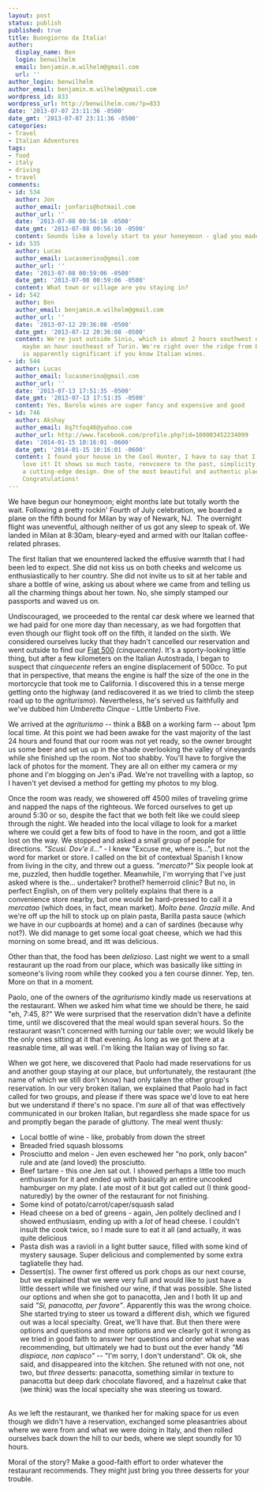 ```yaml
---
layout: post
status: publish
published: true
title: Buongiorno da Italia!
author:
  display_name: Ben
  login: benwilhelm
  email: benjamin.m.wilhelm@gmail.com
  url: ''
author_login: benwilhelm
author_email: benjamin.m.wilhelm@gmail.com
wordpress_id: 833
wordpress_url: http://benwilhelm.com/?p=833
date: '2013-07-07 23:11:36 -0500'
date_gmt: '2013-07-07 23:11:36 -0500'
categories:
- Travel
- Italian Adventures
tags:
- food
- italy
- driving
- travel
comments:
- id: 534
  author: Jon
  author_email: jonfaris@hotmail.com
  author_url: ''
  date: '2013-07-08 00:56:10 -0500'
  date_gmt: '2013-07-08 00:56:10 -0500'
  content: Sounds like a lovely start to your honeymoon - glad you made it there safely.  Enjoy!
- id: 535
  author: Lucas
  author_email: Lucasmerino@gmail.com
  author_url: ''
  date: '2013-07-08 00:59:06 -0500'
  date_gmt: '2013-07-08 00:59:06 -0500'
  content: What town or village are you staying in?
- id: 542
  author: Ben
  author_email: benjamin.m.wilhelm@gmail.com
  author_url: ''
  date: '2013-07-12 20:36:08 -0500'
  date_gmt: '2013-07-12 20:36:08 -0500'
  content: We're just outside Sinio, which is about 2 hours southwest of Milan, and
    maybe an hour southeast of Turin. We're right over the ridge from Barolo, which
    is apparently significant if you know Italian wines.
- id: 544
  author: Lucas
  author_email: lucasmerino@gmail.com
  author_url: ''
  date: '2013-07-13 17:51:35 -0500'
  date_gmt: '2013-07-13 17:51:35 -0500'
  content: Yes, Barolo wines are super fancy and expensive and good
- id: 746
  author: Akshay
  author_email: 8q7tfoq46@yahoo.com
  author_url: http://www.facebook.com/profile.php?id=100003452234099
  date: '2014-01-15 10:16:01 -0600'
  date_gmt: '2014-01-15 10:16:01 -0600'
  content: I found your house in the Cool Hunter, I have to say that I absolutely
    love it! It shows so much taste, renvceere to the past, simplicity, harmony and
    a cutting-edge design. One of the most beautiful and authentic places I've seen!
    Congratulations!
---
```

<p>We have begun our honeymoon; eight months late but totally worth the wait. Following a pretty rockin' Fourth of July celebration, we boarded a plane on the fifth bound for Milan by way of Newark, NJ. &nbsp;The overnight flight was uneventful, although neither of us got any sleep to speak of. We landed in Milan at 8:30am, bleary-eyed and armed with our Italian coffee-related phrases.</p>
<p>The first Italian that we enountered lacked the effusive warmth that I had been led to expect. She did not kiss us on both cheeks and welcome us enthusiastically to her country. She did not invite us to sit at her table and share a bottle of wine, asking us about where we came from and telling us all the charming things about her town. No, she simply stamped our passports and waved us on.</p>
<p>Undiscouraged, we proceeded to the rental car desk where we learned that we had paid for one more day than necessary, as we had forgotten that even though our flight took off on the fifth, it landed on the sixth. We considered ourselves lucky that they hadn't cancelled our reservation and went outside to find our <a href='http://www.google.it/search?q=fiat+500+image' target='blank'>Fiat 500</a> <em>(cinquecente)</em>. It's a sporty-looking little thing, but after a few kilometers on the Italian Autostrada, I began to suspect that <em>cinquecente</em> refers an engine displacement of 500cc. To put that in perspective, that means the engine is half the size of the one in the mortorcycle that took me to California. I discovered this in a tense merge getting onto the highway (and rediscovered it as we tried to climb the steep road up to the <em>agriturismo</em>).  Nevertheless, he's served us faithfully and we've dubbed him <em>Umberetto Cinque</em> - Little Umberto Five.</p>
<p>We arrived at the <em>agriturismo</em> -- think a B&amp;B on a working farm -- about 1pm local time. At this point we had been awake for the vast majority of the last 24 hours and found that our room was not yet ready, so the owner brought us some beer and set us up in the shade overlooking the valley of vineyards while she finished up the room. Not too shabby. You'll have to forgive the lack of photos for the moment. They are all on either my camera or my phone and I'm blogging on Jen's iPad. We're not travelling with a laptop, so I haven't yet devised a method for getting my photos to my blog.</p>
<p>Once the room was ready, we showered off 4500 miles of traveling grime and napped the naps of the righteous. We forced ourselves to get up around 5:30 or so, despite the fact that we both felt like we could sleep through the night. We headed into the local village to look for a market where we could get a few bits of food to have in the room, and got a little lost on the way.  We stopped and asked a small group of people for directions.  <em>"Scusi. Dov'e il..."</em> - I knew "Excuse me, where is...", but not the word for market or store.  I called on the bit of contextual Spanish I know from living in the city, and threw out a guess. <em>"mercato?"</em>  Six people look at me, puzzled, then huddle together. Meanwhile, I'm worrying that I've just asked where is the... undertaker? brothel? hemerroid clinic? But no, in perfect English, on of them very politely explains that there is a convenience store nearby, but one would be hard-pressed to call it a <em>mercatao</em> (which does, in fact, mean market). <em>Molto bene. Grazia mille</em>. And we're off up the hill to stock up on plain pasta, Barilla pasta sauce (which we have in our cupboards at home) and a can of sardines (because why not?). We did manage to get some local goat cheese, which we had this morning on some bread, and itt was delicious.</p>
<p>Other than that, the food has been <em>delizioso</em>. Last night we went to a small restaurant up the road from our place, which was basically like sitting in someone's living room while they cooked you a ten course dinner.  Yep, ten. More on that in a moment.</p>
<p>Paolo, one of the owners of the <em>agriturismo</em> kindly made us reservations at the restaurant. When we asked him what time we should be there, he said "eh, 7:45, 8?" We were surprised that the reservation didn't have a definite time, until we discovered that the meal would span several hours. So the restaurant wasn't concerned with turning our table over; we would likely be the only ones sitting at it that evening. As long as we got there at a reasnable time, all was well.  I'm liking the Italian way of living so far.</p>
<p>When we got here, we discovered that Paolo had made reservations for us and another goup staying at our place, but unfortunately, the restaurant (the name of which we still don't know) had only taken the other group's reservation. In our very broken italian, we explained that Paolo had in fact called for two groups, and please if there was space we'd love to eat here but we understand if there's no space. I'm <em>sure</em> all of that was effectively communicated in our broken Italian, but regardless she made space for us and promptly began the parade of gluttony. The meal went thusly:</p>
<ul>
<li>Local bottle of wine - like, probably from down the street</li>
<li>Breaded fried squash blossoms</li>
<li>Prosciutto and melon - Jen even eschewed her "no pork, only bacon" rule and ate (and loved) the prosciutto.</li>
<li>Beef tartare - this one Jen sat out. I showed perhaps a little too much enthusiasm for it and ended up with basically an entire uncooked hamburger on my plate. I ate most of it but got called out (I think good-naturedly) by the owner of the restaurant for not finishing.</li>
<li>Some kind of potato/carrot/caper/squash salad</li>
<li>Head cheese on a bed of greens - again, Jen politely declined and I showed enthusiasm, ending up with a <em>lot</em> of head cheese. I couldn't insult the cook twice, so I made sure to eat it all (and actually, it was quite delicious</li>
<li>Pasta dish was a ravioli in a light butter sauce, filled with some kind of mystery sausage. Super delicious and complemented by some extra tagliatelle they had.</li>
<li>Dessert(s). The owner first offered us pork chops as our next course, but we explained that we were very full and would like to just have a little dessert while we finished our wine, if that was possible. She listed our options and when she got to panacotta, Jen and I both lit up and said <em>"Si, panacotta, per favore"</em>. Apparently this was the wrong choice. She started trying to steer us toward a different dish, which we figured out was a local specialty.  Great, we'll have that. But then there were options and questions and more options and we clearly got it wrong as we tried in good faith to answer her questions and order what she was recommending, but ultimately we had to bust out the ever handy <em>"Mi dispiace, non capisco"</em> -- "I'm sorry, I don't understand". Ok ok, she said, and disappeared into the kitchen.  She retuned with not one, not two, but <em>three</em> desserts: panacotta, something similar in texture to panacotta but deep dark chocolate flavored, and a hazelnut cake that  (we think) was the local specialty she was steering us toward.</li><br />
</ul></p>
<p>As we left the restaurant, we thanked her for making space for us even though we didn't have a reservation, exchanged some pleasantries about where we were from and what we were doing in Italy, and then rolled ourselves back down the hill to our beds, where we slept soundly for 10 hours.  </p>
<p>Moral of the story? Make a good-faith effort to order whatever the restaurant recommends. They might just bring you three desserts for your trouble.</p>
